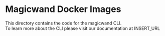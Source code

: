 # Magicwand Docker Images

This directory contains the code for the magicwand CLI.  
To learn more about the CLI please visit our documentation at INSERT_URL
